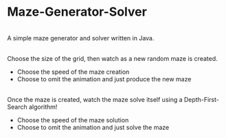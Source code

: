 # Maze-Generator-Solver

<br>A simple maze generator and solver written in Java.</br>

<br>Choose the size of the grid, then watch as a new random maze is created.
 - Choose the speed of the maze creation
 - Choose to omit the animation and just produce the new maze

<br>Once the maze is created, watch the maze solve itself using a Depth-First-Search algorithm!
 - Choose the speed of the maze solution
 - Choose to omit the animation and just solve the maze
